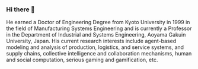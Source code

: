 ### Hi there 👋

<!--
**j54854/j54854** is a ✨ _special_ ✨ repository because its `README.md` (this file) appears on your GitHub profile.

Here are some ideas to get you started:

- 🔭 I’m currently working on ...
- 🌱 I’m currently learning ...
- 👯 I’m looking to collaborate on ...
- 🤔 I’m looking for help with ...
- 💬 Ask me about ...
- 📫 How to reach me: ...
- 😄 Pronouns: ...
- ⚡ Fun fact: ...
-->

He earned a Doctor of Engineering Degree from Kyoto University in 1999 in the field of Manufacturing Systems Engineering and is currently a Professor in the Department of Industrial and Systems Engineering, Aoyama Gakuin University, Japan. His current research interests include agent-based modeling and analysis of production, logistics, and service systems, and supply chains, collective intelligence and collaboration mechanisms, human and social computation, serious gaming and gamification, etc.
